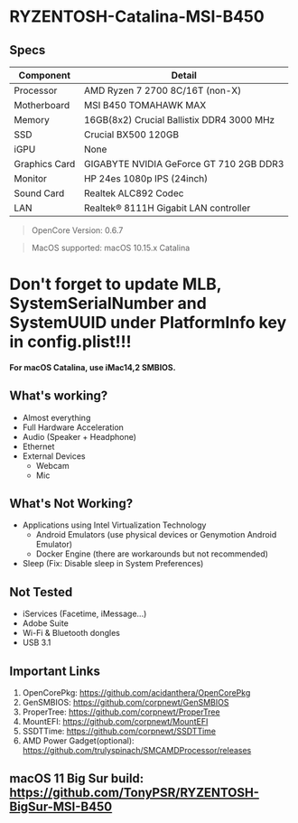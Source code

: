 # RYZENTOSH-Catalina-MSI-B450

## Specs

| Component           | Detail                                              |
| ------------------- | --------------------------------------------------- |
| Processor           | AMD Ryzen 7 2700 8C/16T (non-X)                         |
| Motherboard         | MSI B450 TOMAHAWK MAX                               |
| Memory              | 16GB(8x2) Crucial Ballistix DDR4 3000 MHz           |
| SSD                 | Crucial BX500 120GB                                 |
| iGPU                | None                                                |
| Graphics Card       | GIGABYTE NVIDIA GeForce GT 710 2GB DDR3             |
| Monitor             | HP 24es 1080p IPS (24inch)                          |
| Sound Card          | Realtek ALC892 Codec                                |
| LAN                 | Realtek® 8111H Gigabit LAN controller               |

> OpenCore Version: 0.6.7

> MacOS supported: macOS 10.15.x Catalina

# Don't forget to update MLB, SystemSerialNumber and SystemUUID under PlatformInfo key in config.plist!!!
#### For macOS Catalina, use iMac14,2 SMBIOS.

## What's working?
- Almost everything
- Full Hardware Acceleration
- Audio (Speaker + Headphone)
- Ethernet
- External Devices
  - Webcam
  - Mic

## What's Not Working?
- Applications using Intel Virtualization Technology
  - Android Emulators (use physical devices or Genymotion Android Emulator)
  - Docker Engine (there are workarounds but not recommended)
- Sleep (Fix: Disable sleep in System Preferences)

## Not Tested
- iServices (Facetime, iMessage...)
- Adobe Suite
- Wi-Fi & Bluetooth dongles
- USB 3.1

## Important Links
1. OpenCorePkg: https://github.com/acidanthera/OpenCorePkg
2. GenSMBIOS: https://github.com/corpnewt/GenSMBIOS
3. ProperTree: https://github.com/corpnewt/ProperTree
4. MountEFI: https://github.com/corpnewt/MountEFI
5. SSDTTime: https://github.com/corpnewt/SSDTTime
6. AMD Power Gadget(optional): https://github.com/trulyspinach/SMCAMDProcessor/releases

## macOS 11 Big Sur build: https://github.com/TonyPSR/RYZENTOSH-BigSur-MSI-B450

